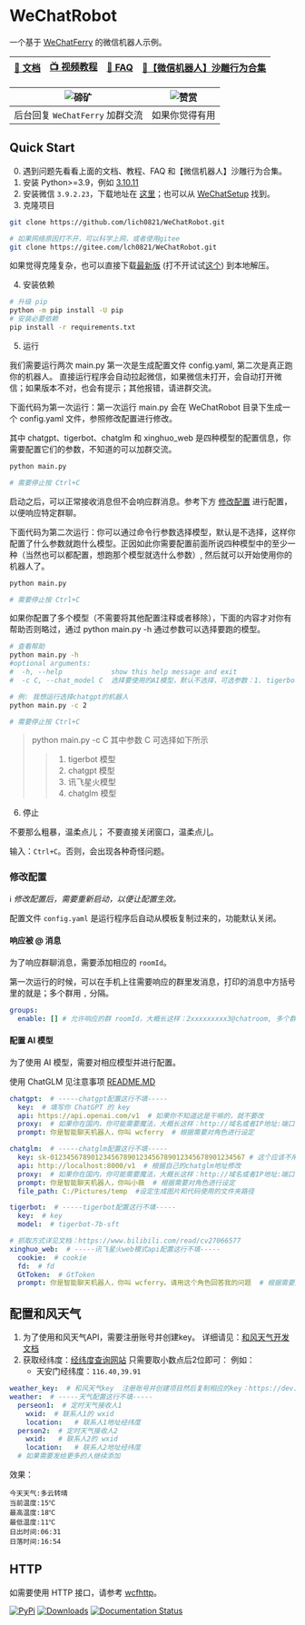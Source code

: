 # WeChatRobot
一个基于 [WeChatFerry](https://github.com/lich0821/WeChatFerry) 的微信机器人示例。

| [📖 文档](https://wechatferry.readthedocs.io/) | [📺 视频教程](https://mp.weixin.qq.com/s/APdjGyZ2hllXxyG_sNCfXQ) | [🙋 FAQ](https://mp.weixin.qq.com/s/5Xle4X_OcxLoIX9PJjYCmQ) | [🚨【微信机器人】沙雕行为合集](https://mp.weixin.qq.com/s/mc8O5iuhy46X4Bgqs80E8g) |
| :-------------------------------------------: | :-------------------------------------------------------------: | :--------------------------------------------------------: | :------------------------------------------------------------------------------: |

| ![碲矿](https://s2.loli.net/2023/09/25/fub5VAPSa8srwyM.jpg) | ![赞赏](https://s2.loli.net/2023/09/25/gkh9uWZVOxzNPAX.jpg) |
| :---------------------------------------------------------: | :---------------------------------------------------------: |
|               后台回复 `WeChatFerry` 加群交流               |                       如果你觉得有用                        |

## Quick Start
0. 遇到问题先看看上面的文档、教程、FAQ 和【微信机器人】沙雕行为合集。
1. 安装 Python>=3.9，例如 [3.10.11](https://www.python.org/ftp/python/3.10.11/python-3.10.11-amd64.exe)
2. 安装微信 `3.9.2.23`，下载地址在 [这里](https://github.com/lich0821/WeChatFerry/releases/download/v39.0.0/WeChatSetup-3.9.2.23.exe)；也可以从 [WeChatSetup](https://gitee.com/lch0821/WeChatSetup) 找到。
3. 克隆项目
```sh
git clone https://github.com/lich0821/WeChatRobot.git

# 如果网络原因打不开，可以科学上网，或者使用gitee
git clone https://gitee.com/lch0821/WeChatRobot.git
```

如果觉得克隆复杂，也可以直接下载[最新版](https://github.com/lich0821/WeChatRobot/releases/latest) (打不开试试[这个](https://gitee.com/lch0821/WeChatRobot/releases/latest)) 到本地解压。

4. 安装依赖
```sh
# 升级 pip
python -m pip install -U pip
# 安装必要依赖
pip install -r requirements.txt
```

5. 运行

我们需要运行两次 main.py 第一次是生成配置文件 config.yaml, 第二次是真正跑你的机器人。
直接运行程序会自动拉起微信，如果微信未打开，会自动打开微信；如果版本不对，也会有提示；其他报错，请进群交流。

下面代码为第一次运行：第一次运行 main.py 会在 WeChatRobot 目录下生成一个 config.yaml 文件，参照修改配置进行修改。

其中 chatgpt、tigerbot、chatglm 和 xinghuo_web 是四种模型的配置信息，你需要配置它们的参数，不知道的可以加群交流。

```sh
python main.py

# 需要停止按 Ctrl+C
```

启动之后，可以正常接收消息但不会响应群消息。参考下方 [修改配置](#config) 进行配置，以便响应特定群聊。

下面代码为第二次运行：你可以通过命令行参数选择模型，默认是不选择，这样你配置了什么参数就跑什么模型。正因如此你需要配置前面所说四种模型中的至少一种（当然也可以都配置，想跑那个模型就选什么参数）, 然后就可以开始使用你的机器人了。
```sh
python main.py

# 需要停止按 Ctrl+C
```

如果你配置了多个模型（不需要将其他配置注释或者移除），下面的内容才对你有帮助否则略过，通过 python main.py -h 通过参数可以选择要跑的模型。
```sh
# 查看帮助
python main.py -h
#optional arguments:
#  -h, --help            show this help message and exit
#  -c C, --chat_model C  选择要使用的AI模型，默认不选择，可选参数：1. tigerbot 模型 2. chatgpt 模型 3. 讯飞星火模型 4. chatglm 模型
```

```sh
# 例: 我想运行选择chatgpt的机器人
python main.py -c 2

# 需要停止按 Ctrl+C
```

> python main.py -c C 其中参数 C 可选择如下所示
>> 1. tigerbot 模型
>> 2. chatgpt 模型
>> 3. 讯飞星火模型
>> 4. chatglm 模型

6. 停止

不要那么粗暴，温柔点儿；
不要直接关闭窗口，温柔点儿。

输入：`Ctrl+C`。否则，会出现各种奇怪问题。

### <a name="config"></a>修改配置
ℹ️ *修改配置后，需要重新启动，以便让配置生效。*

配置文件 `config.yaml` 是运行程序后自动从模板复制过来的，功能默认关闭。

#### 响应被 @ 消息
为了响应群聊消息，需要添加相应的 `roomId`。

第一次运行的时候，可以在手机上往需要响应的群里发消息，打印的消息中方括号里的就是；多个群用 `,` 分隔。
```yaml
groups:
  enable: [] # 允许响应的群 roomId，大概长这样：2xxxxxxxxx3@chatroom, 多个群用 `,` 分隔
```

#### 配置 AI 模型
为了使用 AI 模型，需要对相应模型并进行配置。

使用 ChatGLM 见注意事项 [README.MD](base/chatglm/README.MD)

```yaml
chatgpt:  # -----chatgpt配置这行不填-----
  key:  # 填写你 ChatGPT 的 key
  api: https://api.openai.com/v1  # 如果你不知道这是干嘛的，就不要改
  proxy:  # 如果你在国内，你可能需要魔法，大概长这样：http://域名或者IP地址:端口号
  prompt: 你是智能聊天机器人，你叫 wcferry  # 根据需要对角色进行设定

chatglm:  # -----chatglm配置这行不填-----
  key: sk-012345678901234567890123456789012345678901234567 # 这个应该不用动
  api: http://localhost:8000/v1  # 根据自己的chatglm地址修改
  proxy:  # 如果你在国内，你可能需要魔法，大概长这样：http://域名或者IP地址:端口号
  prompt: 你是智能聊天机器人，你叫小薇  # 根据需要对角色进行设定
  file_path: C:/Pictures/temp  #设定生成图片和代码使用的文件夹路径

tigerbot:  # -----tigerbot配置这行不填-----
  key:  # key
  model:  # tigerbot-7b-sft

# 抓取方式详见文档：https://www.bilibili.com/read/cv27066577
xinghuo_web:  # -----讯飞星火web模式api配置这行不填-----
  cookie:  # cookie
  fd:  # fd
  GtToken:  # GtToken
  prompt: 你是智能聊天机器人，你叫 wcferry。请用这个角色回答我的问题  # 根据需要对角色进行设定
```

## 配置和风天气
1. 为了使用和风天气API，需要注册账号并创建key。
详细请见：[和风天气开发文档](https://dev.qweather.com/docs/)
2. 获取经纬度：[经纬度查询网站](http://jingweidu.757dy.com/)
只需要取小数点后2位即可：
      例如：
      - 天安门经纬度：`116.40,39.91`

```yaml
weather_key:  # 和风天气key  注册账号并创建项目然后复制相应的key：https://dev.qweather.com/docs/start/
weather:  # -----天气配置这行不填-----
  perseon1:  # 定时天气接收人1
    wxid:  # 联系人1的 wxid
    location:   # 联系人1地址经纬度
  person2:  # 定时天气接收人2
    wxid:   # 联系人2的 wxid
    location:   # 联系人2地址经纬度
  # 如果需要发给更多的人继续添加
```
效果：
```
今天天气:多云转晴
当前温度:15℃
最高温度:18℃
最低温度:11℃
日出时间:06:31
日落时间:16:54
```



## HTTP
如需要使用 HTTP 接口，请参考 [wcfhttp](https://wechatferry.readthedocs.io/zh/latest/?badge=latest)。

[![PyPi](https://img.shields.io/pypi/v/wcfhttp.svg)](https://pypi.python.org/pypi/wcfhttp) [![Downloads](https://static.pepy.tech/badge/wcfhttp)](https://pypi.python.org/pypi/wcfhttp) [![Documentation Status](https://readthedocs.org/projects/wechatferry/badge/?version=latest)](https://wechatferry.readthedocs.io/zh/latest/?badge=latest)

